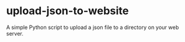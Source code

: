 # upload-json-to-website
A simple Python script to upload a json file to a directory on your web server.
